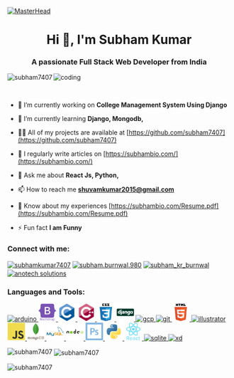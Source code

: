 [![MasterHead](https://webcoder.co.in/wp-content/uploads/2021/04/website.gif)](https://rishavchanda.io)
<h1 align="center">Hi 👋, I'm Subham Kumar</h1>
<h3 align="center">A passionate Full Stack Web Developer from India</h3>
<img align="right" alt="coding" width="400" src="https://blogger.googleusercontent.com/img/b/R29vZ2xl/AVvXsEiZUtk8e5qHs-R5HgV5je4ihavOstp3DEuzRbG5ukAzl-iLyn2ru2KQLVsH_wbj7hV6M6Rl8vzPiJQNjrYC3cvkbGVZFgsRSLHwCaCk-JY45yhOZfnNtXR7TDZsW7oUCsLv4PhsUfyAegiXUHX4I8mscloXAyOBqdi7Wlk7zMMQPGOd6Hxq4CrlvZOz/s640/93699-coding.gif">

<p align="left"> <img src="https://komarev.com/ghpvc/?username=subham7407&label=Profile%20views&color=0e75b6&style=flat" alt="subham7407" /> </p>

<p align="left"> <a href="https://twitter.com/" target="blank"><img src="https://img.shields.io/twitter/follow/?logo=twitter&style=for-the-badge" alt="" /></a> </p>

- 🔭 I’m currently working on **College Management System Using Django**

- 🌱 I’m currently learning **Django, Mongodb,**

- 👨‍💻 All of my projects are available at [https://github.com/subham7407](https://github.com/subham7407)

- 📝 I regularly write articles on [https://subhambio.com/](https://subhambio.com/)

- 💬 Ask me about **React Js, Python,**

- 📫 How to reach me **shuvamkumar2015@gmail.com**

- 📄 Know about my experiences [https://subhambio.com/Resume.pdf](https://subhambio.com/Resume.pdf)

- ⚡ Fun fact **I am Funny**

<h3 align="left">Connect with me:</h3>
<p align="left">
<a href="https://linkedin.com/in/subhamkumar7407" target="blank"><img align="center" src="https://raw.githubusercontent.com/rahuldkjain/github-profile-readme-generator/master/src/images/icons/Social/linked-in-alt.svg" alt="subhamkumar7407" height="30" width="40" /></a>
<a href="https://fb.com/subham.burnwal.980" target="blank"><img align="center" src="https://raw.githubusercontent.com/rahuldkjain/github-profile-readme-generator/master/src/images/icons/Social/facebook.svg" alt="subham.burnwal.980" height="30" width="40" /></a>
<a href="https://instagram.com/subham_kr_burnwal" target="blank"><img align="center" src="https://raw.githubusercontent.com/rahuldkjain/github-profile-readme-generator/master/src/images/icons/Social/instagram.svg" alt="subham_kr_burnwal" height="30" width="40" /></a>
<a href="https://www.youtube.com/c/anotech solutions" target="blank"><img align="center" src="https://raw.githubusercontent.com/rahuldkjain/github-profile-readme-generator/master/src/images/icons/Social/youtube.svg" alt="anotech solutions" height="30" width="40" /></a>
</p>

<h3 align="left">Languages and Tools:</h3>
<p align="left"> <a href="https://www.arduino.cc/" target="_blank" rel="noreferrer"> <img src="https://cdn.worldvectorlogo.com/logos/arduino-1.svg" alt="arduino" width="40" height="40"/> </a> <a href="https://getbootstrap.com" target="_blank" rel="noreferrer"> <img src="https://raw.githubusercontent.com/devicons/devicon/master/icons/bootstrap/bootstrap-plain-wordmark.svg" alt="bootstrap" width="40" height="40"/> </a> <a href="https://www.cprogramming.com/" target="_blank" rel="noreferrer"> <img src="https://raw.githubusercontent.com/devicons/devicon/master/icons/c/c-original.svg" alt="c" width="40" height="40"/> </a> <a href="https://www.w3schools.com/cpp/" target="_blank" rel="noreferrer"> <img src="https://raw.githubusercontent.com/devicons/devicon/master/icons/cplusplus/cplusplus-original.svg" alt="cplusplus" width="40" height="40"/> </a> <a href="https://www.w3schools.com/css/" target="_blank" rel="noreferrer"> <img src="https://raw.githubusercontent.com/devicons/devicon/master/icons/css3/css3-original-wordmark.svg" alt="css3" width="40" height="40"/> </a> <a href="https://www.djangoproject.com/" target="_blank" rel="noreferrer"> <img src="https://raw.githubusercontent.com/devicons/devicon/master/icons/django/django-original.svg" alt="django" width="40" height="40"/> </a> <a href="https://cloud.google.com" target="_blank" rel="noreferrer"> <img src="https://www.vectorlogo.zone/logos/google_cloud/google_cloud-icon.svg" alt="gcp" width="40" height="40"/> </a> <a href="https://git-scm.com/" target="_blank" rel="noreferrer"> <img src="https://www.vectorlogo.zone/logos/git-scm/git-scm-icon.svg" alt="git" width="40" height="40"/> </a> <a href="https://www.w3.org/html/" target="_blank" rel="noreferrer"> <img src="https://raw.githubusercontent.com/devicons/devicon/master/icons/html5/html5-original-wordmark.svg" alt="html5" width="40" height="40"/> </a> <a href="https://www.adobe.com/in/products/illustrator.html" target="_blank" rel="noreferrer"> <img src="https://www.vectorlogo.zone/logos/adobe_illustrator/adobe_illustrator-icon.svg" alt="illustrator" width="40" height="40"/> </a> <a href="https://developer.mozilla.org/en-US/docs/Web/JavaScript" target="_blank" rel="noreferrer"> <img src="https://raw.githubusercontent.com/devicons/devicon/master/icons/javascript/javascript-original.svg" alt="javascript" width="40" height="40"/> </a> <a href="https://www.mongodb.com/" target="_blank" rel="noreferrer"> <img src="https://raw.githubusercontent.com/devicons/devicon/master/icons/mongodb/mongodb-original-wordmark.svg" alt="mongodb" width="40" height="40"/> </a> <a href="https://www.mysql.com/" target="_blank" rel="noreferrer"> <img src="https://raw.githubusercontent.com/devicons/devicon/master/icons/mysql/mysql-original-wordmark.svg" alt="mysql" width="40" height="40"/> </a> <a href="https://nodejs.org" target="_blank" rel="noreferrer"> <img src="https://raw.githubusercontent.com/devicons/devicon/master/icons/nodejs/nodejs-original-wordmark.svg" alt="nodejs" width="40" height="40"/> </a> <a href="https://www.photoshop.com/en" target="_blank" rel="noreferrer"> <img src="https://raw.githubusercontent.com/devicons/devicon/master/icons/photoshop/photoshop-line.svg" alt="photoshop" width="40" height="40"/> </a> <a href="https://www.python.org" target="_blank" rel="noreferrer"> <img src="https://raw.githubusercontent.com/devicons/devicon/master/icons/python/python-original.svg" alt="python" width="40" height="40"/> </a> <a href="https://reactjs.org/" target="_blank" rel="noreferrer"> <img src="https://raw.githubusercontent.com/devicons/devicon/master/icons/react/react-original-wordmark.svg" alt="react" width="40" height="40"/> </a> <a href="https://www.sqlite.org/" target="_blank" rel="noreferrer"> <img src="https://www.vectorlogo.zone/logos/sqlite/sqlite-icon.svg" alt="sqlite" width="40" height="40"/> </a> <a href="https://www.adobe.com/products/xd.html" target="_blank" rel="noreferrer"> <img src="https://cdn.worldvectorlogo.com/logos/adobe-xd.svg" alt="xd" width="40" height="40"/> </a> </p>

<p><img align="left" src="https://github-readme-stats.vercel.app/api/top-langs?username=subham7407&show_icons=true&locale=en&layout=compact" alt="subham7407" /></p>

<p>&nbsp;<img align="center" src="https://github-readme-stats.vercel.app/api?username=subham7407&show_icons=true&locale=en" alt="subham7407" /></p>

<p><img align="center" src="https://github-readme-streak-stats.herokuapp.com/?user=subham7407&" alt="subham7407" /></p>


